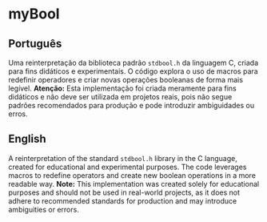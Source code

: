 # myBool

## Português

Uma reinterpretação da biblioteca padrão `stdbool.h` da linguagem C, criada para fins didáticos e experimentais. 
O código explora o uso de macros para redefinir operadores e criar novas operações booleanas de forma mais legível. 
**Atenção:** Esta implementação foi criada meramente para fins didáticos e não deve ser utilizada em projetos reais, pois não segue padrões recomendados para produção e pode introduzir ambiguidades ou erros.

## English

A reinterpretation of the standard `stdbool.h` library in the C language, created for educational and experimental purposes. 
The code leverages macros to redefine operators and create new boolean operations in a more readable way. 
**Note:** This implementation was created solely for educational purposes and should not be used in real-world projects, as it does not adhere to recommended standards for production and may introduce ambiguities or errors.
